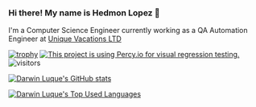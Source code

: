 ### Hi there! My name is Hedmon Lopez 👋

I'm a Computer Science  Engineer currently working as a QA Automation Engineer at [Unique Vacations LTD](https://www.linkedin.com/company/unique-vacations-ltd-/mycompany/)


[![trophy](https://github-profile-trophy.vercel.app/?username=hedmon84&theme=onedark&count_private=true)](https://github.com/ryo-ma/github-profile-trophy)
[![This project is using Percy.io for visual regression testing.](https://percy.io/static/images/percy-badge.svg)](https://percy.io/ce83f4d6/beaches.com)
![visitors](https://visitor-badge.glitch.me/badge?page_id=hedmon84)

[![Darwin Luque's GitHub stats](https://github-readme-stats.vercel.app/api?username=hedmon84&show_icons=true&theme=synthwave&count_private=true)](https://github.com/hedmon84)

[![Darwin Luque's Top Used Languages](https://github-readme-stats.vercel.app/api/top-langs/?username=hedmon84&layout=compact&theme=radical&count_private=true)](https://github.com/hedmon84)
